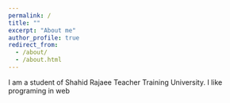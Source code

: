 ```yaml
---
permalink: /
title: ""
excerpt: "About me"
author_profile: true
redirect_from: 
  - /about/
  - /about.html
---
```


I am a student of Shahid Rajaee Teacher Training University.
I like programing in web
